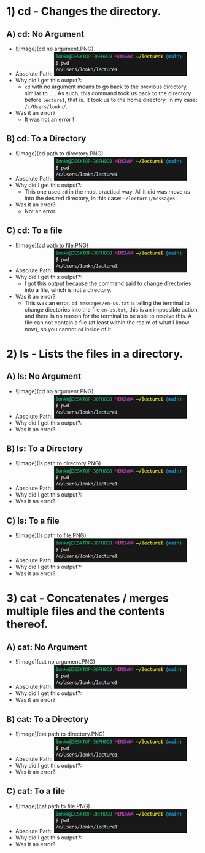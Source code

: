# 1) cd - Changes the directory. 
  ## A) cd: No Argument
* ![Image](cd no argument.PNG) 
* Absolute Path: ![Image](absolutepath.PNG)
* Why did I get this output?:
  * `cd` with no argument means to go back to the previous directory, similar to `..`. As such, this command took us back to the directory before `lecture1`, that is. It took us to the home directory. In my case: `/c/Users/lonkn/`.
* Was it an error?:
  * It was not an error !
## B) cd: To a Directory
* ![Image](cd path to directory.PNG) 
* Absolute Path: ![Image](absolutepath.PNG)
* Why did I get this output?:
  * This one used `cd` in the most practical way. All it did was move us into the desired directory, in this case: `~/lecture1/messages`.
* Was it an error?:
  * Not an error. 
## C) cd: To a file
* ![Image](cd path to file.PNG) 
* Absolute Path: ![Image](absolutepath.PNG)
* Why did I get this output?:
  * I got this output because the command said to change directories into a file, which is not a directory.   
* Was it an error?:
  * This was an error. `cd messages/en-us.txt` is telling the terminal to change diectories into the file `en-us.txt`, this is an impossible action, and there is no reason for the terminal to be able to resolve this. A file can not contain a file (at least within the realm of what I know now), so you cannot `cd` inside of it. 

# 2) ls - Lists the files in a directory.
  ## A) ls: No Argument
* ![Image](cd no argument.PNG) 
* Absolute Path: ![Image](absolutepath.PNG)
* Why did I get this output?:
* Was it an error?:
## B) ls: To a Directory
* ![Image](ls path to directory.PNG) 
* Absolute Path: ![Image](absolutepath.PNG)
* Why did I get this output?:
* Was it an error?:
## C) ls: To a file
* ![Image](ls path to file.PNG) 
* Absolute Path: ![Image](absolutepath.PNG)
* Why did I get this output?:
* Was it an error?:

# 3) cat - Concatenates / merges multiple files and the contents thereof.
  ## A) cat: No Argument
* ![Image](cat no argument.PNG) 
* Absolute Path: ![Image](absolutepath.PNG)
* Why did I get this output?:
* Was it an error?:
## B) cat: To a Directory
* ![Image](cat path to directory.PNG) 
* Absolute Path: ![Image](absolutepath.PNG)
* Why did I get this output?:
* Was it an error?:
## C) cat: To a file
* ![Image](cat path to file.PNG) 
* Absolute Path: ![Image](absolutepath.PNG)
* Why did I get this output?:
* Was it an error?:
